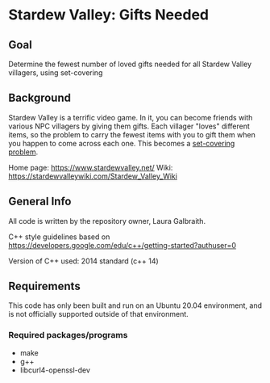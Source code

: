 # Stardew Valley: Gifts Needed

## Goal

Determine the fewest number of loved gifts needed for all Stardew Valley villagers, using set-covering

## Background

Stardew Valley is a terrific video game. In it, you can become friends with various NPC villagers by giving them gifts. Each villager "loves" different items, so the problem to carry the fewest items with you to gift them when you happen to come across each one. This becomes a [set-covering problem](https://en.m.wikipedia.org/wiki/Set_cover_problem).

Home page: https://www.stardewvalley.net/
Wiki: https://stardewvalleywiki.com/Stardew_Valley_Wiki

## General Info

All code is written by the repository owner, Laura Galbraith.

C++ style guidelines based on https://developers.google.com/edu/c++/getting-started?authuser=0

Version of C++ used: 2014 standard (c++ 14)

## Requirements

This code has only been built and run on an Ubuntu 20.04 environment, and is not officially supported outside of that environment.

### Required packages/programs

- make
- g++
- libcurl4-openssl-dev

